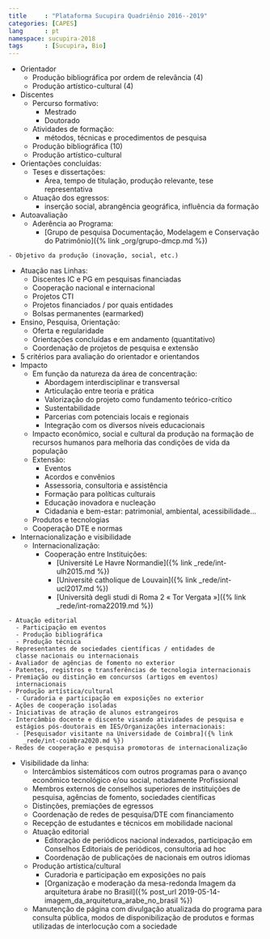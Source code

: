 ```yaml
---
title     : "Plataforma Sucupira Quadriênio 2016--2019"
categories: [CAPES]
lang      : pt
namespace: sucupira-2018
tags      : [Sucupira, Bio]
---
```


- Orientador 
  - Produção bibliográfica por ordem de relevância (4)
  - Produção artístico-cultural (4)
- Discentes
  - Percurso formativo:
    - Mestrado
    - Doutorado
  - Atividades de formação:
    - métodos, técnicas e procedimentos de pesquisa
  - Produção bibliográfica (10)
  - Produção artístico-cultural
- Orientações concluídas:
  - Teses e dissertações:
    - Área, tempo de titulação, produção relevante, tese representativa
  - Atuação dos egressos:
    - inserção social, abrangência geográfica, influência da formação
- Autoavaliação
  - Aderência ao Programa:
    - [Grupo de pesquisa Documentação, Modelagem e Conservação do
      Patrimônio]({% link _org/grupo-dmcp.md %})
<!--- Vinculação produção--orientações-->
<!--- Linha/projeto/grupo/rede-->
<!--- Justificar vínculo-->
    - Objetivo da produção (inovação, social, etc.)
  - Atuação nas Linhas:
    - Discentes IC e PG em pesquisas financiadas
    - Cooperação nacional e internacional
    - Projetos CTI
    - Projetos financiados / por quais entidades
    - Bolsas permanentes (earmarked)
  - Ensino, Pesquisa, Orientação:
    - Oferta e regularidade
    - Orientações concluídas e em andamento (quantitativo)
    - Coordenação de projetos de pesquisa e extensão
  - 5 critérios para avaliação do orientador e orientandos
- Impacto
  - Em função da natureza da área de concentração:
    - Abordagem interdisciplinar e transversal 
    - Articulação entre teoria e prática 
    - Valorização do projeto como fundamento teórico-crítico
    - Sustentabilidade 
    - Parcerias com potenciais locais e regionais
    - Integração com os diversos níveis educacionais
  - Impacto econômico, social e cultural da produção na formação de
    recursos humanos para melhoria das condições de vida da população
  - Extensão:
    - Eventos
    - Acordos e convênios
    - Assessoria, consultoria e assistência
    - Formação para políticas culturais
    - Educação inovadora e nucleação
    - Cidadania e bem-estar: patrimonial, ambiental, acessibilidade...
  - Produtos e tecnologias
  - Cooperação DTE e normas
- Internacionalização e visibilidade
  - Internacionalização:
    - Cooperação entre Instituições: 
      - [Université Le Havre Normandie]({% link _rede/int-ulh2015.md %})
      - [Université catholique de Louvain]({% link _rede/int-ucl2017.md
        %})
      - [Università degli studi di Roma 2 « Tor Vergata »]({% link
        _rede/int-roma22019.md %})
<!--- Participação em cooperação incluindo dupla titulação/cotutela,-->
  <!--intercâmbios sistemáticos e redes nacionais e internacionais; -->
<!--- Projetos com financiamento multilateral ou estrangeiro, em-->
  <!--conjunto com grupos de instituições do exterior.-->
<!--- Parceria internacional em eventos-->
    - Atuação editorial 
      - Participação em eventos 
      - Produção bibliográfica 
      - Produção técnica
    - Representantes de sociedades científicas / entidades de
      classe nacionais ou internacionais
    - Avaliador de agências de fomento no exterior 
    - Patentes, registros e transferências de tecnologia internacionais
    - Premiação ou distinção em concursos (artigos em eventos)
      internacionais 
    - Produção artística/cultural 
      - Curadoria e participação em exposições no exterior 
    - Ações de cooperação isoladas 
    - Iniciativas de atração de alunos estrangeiros 
    - Intercâmbio docente e discente visando atividades de pesquisa e
      estágios pós-doutorais em IES/Organizações internacionais:
      - [Pesquisador visitante na Universidade de Coimbra]({% link
        _rede/int-coimbra2020.md %})
    - Redes de cooperação e pesquisa promotoras de internacionalização
  - Visibilidade da linha:
    - Intercâmbios sistemáticos com outros programas para o avanço
      econômico tecnológico e/ou social, notadamente Profissional
    - Membros externos de conselhos superiores de instituições de
      pesquisa, agências de fomento, sociedades científicas
    - Distinções, premiações de egressos
    - Coordenação de redes de pesquisa/DTE com financiamento 
    - Recepção de estudantes e técnicos em mobilidade nacional
    - Atuação editorial 
      - Editoração de periódicos nacional indexados, participação em
        Conselhos Editoriais de periódicos, consultoria ad hoc 
      - Coordenação de publicações de nacionais em outros idiomas
    - Produção artística/cultural 
      - Curadoria e participação em exposições no país
      - [Organização e moderação da mesa-redonda Imagem da arquitetura
        árabe no Brasil]({% post_url
        2019-05-14-imagem_da_arquitetura_arabe_no_brasil %})
    - Manutenção de página com divulgação atualizada do programa para
      consulta pública, modos de disponibilização de produtos e formas
      utilizadas de interlocução com a sociedade 

